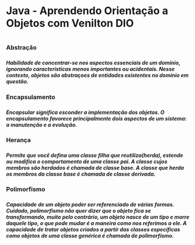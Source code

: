 <h1>
  Java - Aprendendo Orientação a Objetos com Venilton DIO 
<h1>
  <h3>Abstração<h3>
    <h5>
      Habilidade de concentrar-se nos aspectos essenciais de um domínio, ignorando caracteristicas menos importantes ou acidentais.
  Nesse contexto, objetos são abstraçoes de entidades existentes no domínio em questão.
      <h5>
  <h3>Encapsulamento<h3>
    <h5>
      Encapsular significa esconder a implementação dos objetos. O encapsulamento favorece principalmente dois aspectos de um sistema:
    a manutenção e a evolução.
      <h5>
  <h3>Herança<h3>
    <h5>
      Permite que você defina uma classe filha que reutiliza(herda), estende ou modifica o comportamento de uma classe pai. A classe cujos membros são herdados é chamada de classe base. A classe que herda os membros da classe base é chamada de classe derivada.
      <h5>
  <h3>Polimorfismo<h3>
    <h5>
      Capacidade de um objeto poder ser referenciado de várias formas. Cuidado, polimorfismo não quer dizer que o objeto fica se transformando, muito pelo contrário, um objeto nasce de um tipo e morre daquele tipo, o que pode mudar é a maneira como nos referimos a ele. A capacidade de tratar objetos criados a partir das classes específicas como objetos de uma classe genérica é chamada de polimorfismo.
      <h5>
  
